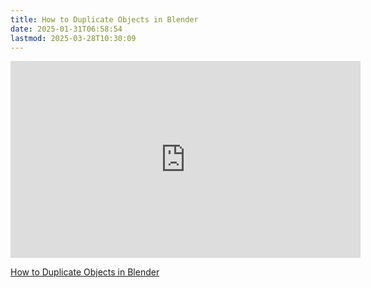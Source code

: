 ```yaml
---
title: How to Duplicate Objects in Blender
date: 2025-01-31T06:58:54
lastmod: 2025-03-28T10:30:09
---
```


<div class="iframe-16-9-container">
<iframe class="youTubeIframe" width="560" height="315" src="https://www.youtube.com/embed/XtumSUXtkHY?rel=0" title="YouTube video player" frameborder="0" allow="accelerometer; autoplay; clipboard-write; encrypted-media; gyroscope; picture-in-picture; web-share" allowfullscreen></iframe>
</div>

[How to Duplicate Objects in Blender](https://youtu.be/XtumSUXtkHY)
